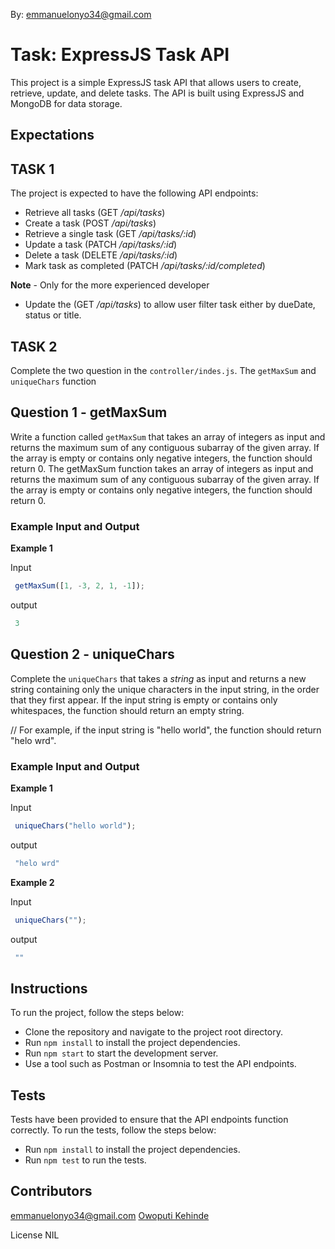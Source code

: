 By: emmanuelonyo34@gmail.com

# Task: ExpressJS Task API
This project is a simple ExpressJS task API that allows users to create, retrieve, update, and delete tasks. The API is built using ExpressJS and MongoDB for data storage.

## Expectations
## TASK 1
The project is expected to have the following API endpoints:

- Retrieve all tasks (GET _/api/tasks_)
- Create a task (POST _/api/tasks_)
- Retrieve a single task (GET _/api/tasks/:id_)
- Update a task (PATCH _/api/tasks/:id_)
- Delete a task (DELETE _/api/tasks/:id_)
- Mark task as completed (PATCH _/api/tasks/:id/completed_)

**Note** - Only for the more experienced developer
- Update the (GET _/api/tasks_) to allow user filter task either by dueDate, status or title. 

## TASK 2
 Complete the two question in the `controller/indes.js`. The `getMaxSum` and `uniqueChars` function
## Question 1 - getMaxSum
Write a function called `getMaxSum` that takes an array of integers as input and returns the maximum sum of any contiguous subarray of the given array. If the array is empty or contains only negative integers, the function should return 0. 
 The getMaxSum function takes an array of integers as input and returns the maximum sum of any contiguous subarray of the given array. If the array is empty or contains only negative integers, the function should return 0.

 ### Example Input and Output
 **Example 1**
 
 Input
```javascript
 getMaxSum([1, -3, 2, 1, -1]);
```

output
```javascript
 3
```

## Question 2 - uniqueChars
Complete the `uniqueChars` that takes a _string_ as input and returns a new string containing only the unique characters in the input string, in the order that they first appear. If the input string is empty or contains only whitespaces, the function should return an empty string.

// For example, if the input string is "hello world", the function should return "helo wrd".

 ### Example Input and Output
 **Example 1**
 
 Input
```javascript
 uniqueChars("hello world");
```

output
```javascript
 "helo wrd"
```
**Example 2**
 
 Input
```javascript
 uniqueChars("");
```

output
```javascript
 ""
```

## Instructions
To run the project, follow the steps below:

- Clone the repository and navigate to the project root directory.
- Run `npm install` to install the project dependencies.
- Run `npm start` to start the development server.
- Use a tool such as Postman or Insomnia to test the API endpoints.
## Tests
Tests have been provided to ensure that the API endpoints function correctly. To run the tests, follow the steps below:

- Run `npm install` to install the project dependencies.
- Run `npm test` to run the tests.
## Contributors
emmanuelonyo34@gmail.com
[Owoputi Kehinde](https://github.com/sirkenedy)

License
NIL
